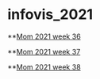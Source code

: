 # infovis_2021


**[Mom 2021 week 36](https://arancibiapat.github.io/infovis_2021/mom2021w36.html)

**[Mom 2021 week 37](https://arancibiapat.github.io/infovis_2021/mom2021w37.html)

**[Mom 2021 week 38](https://arancibiapat.github.io/infovis_2021/mom2021w38.html)
